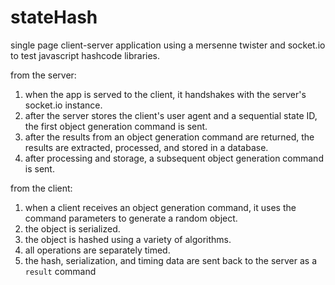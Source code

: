 # stateHash

single page client-server application using a mersenne twister and socket.io to test javascript hashcode libraries.

from the server:

1. when the app is served to the client, it handshakes with the server's socket.io instance.
2. after the server stores the client's user agent and a sequential state ID, the first object generation command is sent.
3. after the results from an object generation command are returned, the results are extracted, processed, and stored in a database.
4. after processing and storage, a subsequent object generation command is sent.

from the client:

1. when a client receives an object generation command, it uses the command parameters to generate a random object.
2. the object is serialized.
3. the object is hashed using a variety of algorithms.
4. all operations are separately timed.
4. the hash, serialization, and timing data are sent back to the server as a `result` command
